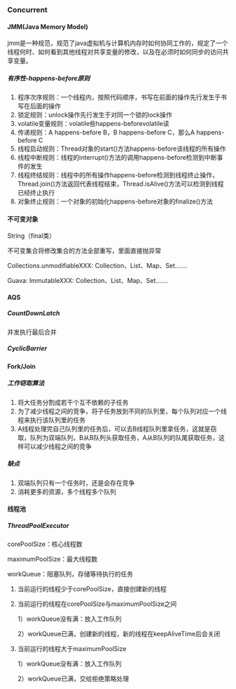 ### Concurrent

#### JMM(Java Memory Model)

jmm是一种规范，规范了java虚拟机与计算机内存时如何协同工作的，规定了一个线程何时、如何看到其他线程对共享变量的修改，以及在必须时如何同步的访问共享变量。

##### 有序性-happens-before原则

1. 程序次序规则：一个线程内，按照代码顺序，书写在前面的操作先行发生于书写在后面的操作
2. 锁定规则：unlock操作先行发生于对同一个锁的lock操作
3. volatile变量规则：volatile些happens-beforevolatile读
4. 传递规则：A happens-before B，B happens-before C，那么A happens-before C
5. 线程启动规则：Thread对象的start()方法happens-before该线程的所有操作
6. 线程中断规则：线程的interrupt()方法的调用happens-before检测到中断事件的发生
7. 线程终结规则：线程中的所有操作happens-before检测到线程终止操作，Thread.join()方法返回代表线程结束，Thread.isAlive()方法可以检测到线程已经终止执行
8. 对象终止规则：一个对象的初始化happens-before对象的finalize()方法

#### 不可变对象

String（final类）

不可变集合将修改集合的方法全部重写，里面直接抛异常

Collections.unmodifiableXXX: Collection、List、Map、Set…….

Guava: ImmutableXXX: Collection、List、Map、Set…….

#### AQS

##### CountDownLatch

并发执行最后合并

##### CyclicBarrier



#### Fork/Join

##### 工作窃取算法

1. 将大任务分割成若干个互不依赖的子任务
2. 为了减少线程之间的竞争，将子任务放到不同的队列里，每个队列对应一个线程来执行该队列里的任务
3. A线程处理完自己队列里的任务后，可以去B线程队列里拿任务，这就是窃取，队列为双端队列，B从B队列头获取任务，A从B队列的队尾获取任务，这样可以减少线程之间的竞争

##### 缺点

1. 双端队列只有一个任务时，还是会存在竞争
2. 消耗更多的资源，多个线程多个队列



#### 线程池

##### ThreadPoolExecutor

corePoolSize：核心线程数

maximumPoolSize：最大线程数

workQueue：阻塞队列，存储等待执行的任务

1. 当前运行的线程少于corePoolSize，直接创建新的线程

2. 当前运行的线程在corePoolSize与maximumPoolSize之间

   1）workQueue没有满：放入工作队列

   2）workQueue已满，创建新的线程，新的线程在keepAliveTime后会关闭

3. 当前运行的线程大于maximumPoolSize

   1）workQueue没有满：放入工作队列

   2）workQueue已满，交给拒绝策略处理